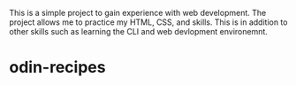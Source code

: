 This is a simple project to gain experience with web development. The project allows me to practice my HTML, CSS, and skills. This is in addition to other skills such as learning the CLI and web devlopment environemnt. 

# odin-recipes
